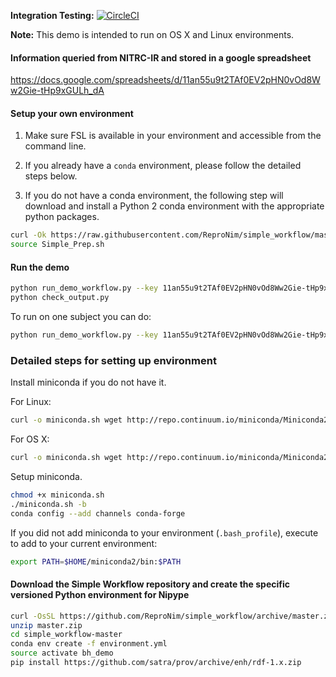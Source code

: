 **Integration Testing:** [![CircleCI](https://circleci.com/gh/ReproNim/simple_workflow.svg?style=svg)](https://circleci.com/gh/ReproNim/simple_workflow)

**Note:** This demo is intended to run on OS X and Linux environments.

#### Information queried from NITRC-IR and stored in a google spreadsheet
https://docs.google.com/spreadsheets/d/11an55u9t2TAf0EV2pHN0vOd8Ww2Gie-tHp9xGULh_dA

#### Setup your own environment
1. Make sure FSL is available in your environment and accessible from the command line.

2. If you already have a `conda` environment, please follow the detailed steps below. 

3. If you do not have a conda environment, the following step will download and install a Python 2 conda environment with the appropriate python packages. 

```bash
curl -Ok https://raw.githubusercontent.com/ReproNim/simple_workflow/master/Simple_Prep.sh
source Simple_Prep.sh
```

#### Run the demo

```bash
python run_demo_workflow.py --key 11an55u9t2TAf0EV2pHN0vOd8Ww2Gie-tHp9xGULh_dA
python check_output.py
```

To run on one subject you can do:
```bash
python run_demo_workflow.py --key 11an55u9t2TAf0EV2pHN0vOd8Ww2Gie-tHp9xGULh_dA -n 1
```

### Detailed steps for setting up environment

Install miniconda if you do not have it.

For Linux:
```bash
curl -o miniconda.sh wget http://repo.continuum.io/miniconda/Miniconda2-latest-Linux-x86_64.sh
```

For OS X:
```bash
curl -o miniconda.sh wget http://repo.continuum.io/miniconda/Miniconda2-latest-MacOSX-x86_64.sh
```

Setup miniconda.
```bash
chmod +x miniconda.sh
./miniconda.sh -b
conda config --add channels conda-forge
```

If you did not add miniconda to your environment (`.bash_profile`), execute to add to your current environment:
```bash
export PATH=$HOME/miniconda2/bin:$PATH
```

#### Download the Simple Workflow repository and create the specific versioned Python environment for Nipype
```bash
curl -OsSL https://github.com/ReproNim/simple_workflow/archive/master.zip
unzip master.zip
cd simple_workflow-master
conda env create -f environment.yml
source activate bh_demo
pip install https://github.com/satra/prov/archive/enh/rdf-1.x.zip
```
